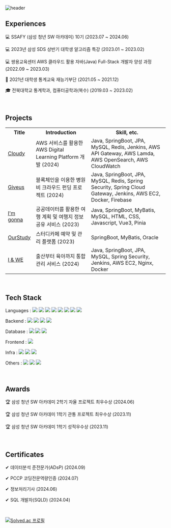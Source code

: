 <!-- 이모지 : https://gist.github.com/rxaviers/7360908 -->
<!-- 기술 뱃지 1 : https://github.com/Envoy-VC/awesome-badges -->
<!-- 기술 뱃지 2 : https://github.com/Ileriayo/markdown-badges -->

![header](https://capsule-render.vercel.app/api?type=venom&color=b7e0e2&height=160&section=header&text=jihyeon's%20github&fontSize=40)

## Experiences
💻 SSAFY (삼성 청년 SW 아카데미) 10기 (2023.07 ~ 2024.06) 

💻 2023년 삼성 SDS 상반기 대학생 알고리즘 특강 (2023.01 ~ 2023.02)  

💻 쌍용교육센터 AWS 클라우드 활용 자바(Java) Full-Stack 개발자 양성 과정 (2022.09 ~ 2023.03)

📌 2021년 대학생 통계교육 재능기부단 (2021.05 ~ 2021.12)

🎓 전북대학교 통계학과, 컴퓨터공학과(복수) (2019.03 ~ 2023.02) 

<br />

## Projects
<table>
  <tr>
    <th>Title</th>
    <th>Introduction</th>
    <th>Skill, etc.</th>
  </tr>
  <tr>
    <td><a href="https://github.com/aws-cloudy/cloudy">Cloudy</a></td>
    <td>AWS 서비스를 활용한 AWS Digital Learning Platform 개발 (2024) </td>
    <td>Java, SpringBoot, JPA, MySQL, Redis, Jenkins, AWS API Gateway, AWS  Lamda, AWS OpenSearch, AWS CloudWatch</td>
  </tr>  
  <tr>
    <td><a href="https://github.com/give-us/giveus">Giveus</a></td>
    <td>블록체인을 이용한 병원비 크라우드 펀딩 프로젝트 (2024) </td>
    <td>Java, SpringBoot, JPA, MySQL, Redis, Spring Security, Spring Cloud Gateway, Jenkins, AWS EC2, Docker, Firebase</td>
  </tr>
  <tr>
    <td><a href="https://github.com/SSAFY-imgonna">I'm gonna</a></td>
    <td>공공데이터를 활용한 여행 계획 및 여행지 정보 공유 서비스 (2023) </td>
    <td>Java, SpringBoot, MyBatis, MySQL, HTML, CSS, Javascript, Vue3, Pinia</td>
  </tr>
  <tr>
    <td><a href="https://github.com/seojihyeon99/ourstudy">OurStudy</a></td>
    <td>스터디카페 예약 및 관리 플랫폼 (2023) </td>
    <td>SpringBoot, MyBatis, Oracle</td>
  </tr>
  <tr>
    <td><a href="https://github.com/seojihyeon99/iandwe">I & WE</a></td>
    <td>출산부터 육아까지 통합 관리 서비스 (2024) </td>
    <td>Java, SpringBoot, JPA, MySQL, Spring Security, Jenkins, AWS EC2, Nginx, Docker</td>
  </tr>
</table>

<br />

## Tech Stack
Languages :
  <img src="https://img.shields.io/badge/Java-ED8B00?style=for-the-badge&logo=openjdk&logoColor=white"/>
  <img src="https://img.shields.io/badge/Python-3776AB?style=for-the-badge&logo=python&logoColor=white"/>
  <img src="https://img.shields.io/badge/R-276DC3?style=for-the-badge&logo=r&logoColor=white"/>
  <img src="https://img.shields.io/badge/C%2B%2B-00599C?style=for-the-badge&logo=c%2B%2B&logoColor=white"/>
  <img src="https://img.shields.io/badge/C-00599C?style=for-the-badge&logo=c&logoColor=white"/>
  <img src="https://img.shields.io/badge/JavaScript-F7DF1E?style=for-the-badge&logo=JavaScript&logoColor=white">
  <img src="https://img.shields.io/badge/HTML5-E34F26?style=for-the-badge&logo=HTML5&logoColor=white">
  <img src="https://img.shields.io/badge/CSS3-1572B6?style=for-the-badge&logo=CSS3&logoColor=white">

Backend : 
  <img src="https://img.shields.io/badge/Spring-6DB33F?style=for-the-badge&logo=spring&logoColor=white">
  <img src="https://img.shields.io/badge/springboot-6DB33F?style=for-the-badge&logo=springboot&logoColor=white">
  <img src="https://img.shields.io/badge/Spring Security-6DB33F?style=for-the-badge&logo=Spring Security&logoColor=white">
  <img src="https://img.shields.io/badge/Hibernate-59666C?style=for-the-badge&logo=Hibernate&logoColor=white">  
  
Database : 
  <img src="https://img.shields.io/badge/MySQL-4479A1?style=for-the-badge&logo=mysql&logoColor=white"/>
  <img src="https://img.shields.io/badge/Redis-DC382D?style=for-the-badge&logo=Redis&logoColor=white">
  <img src="https://img.shields.io/badge/Elasticsearch-005571?style=for-the-badge&logo=Elasticsearch&logoColor=white">
  
Frontend :
  <img src="https://img.shields.io/badge/Vue-4FC08D?style=for-the-badge&logo=Vue.js&logoColor=white"/>

Infra : 
  <img src="https://img.shields.io/badge/Nginx-009639?style=for-the-badge&logo=nginx&logoColor=white"/>
  <img src="https://img.shields.io/badge/Jenkins-D24939?style=for-the-badge&logo=Jenkins&logoColor=white"/>
  <img src="https://img.shields.io/badge/docker-%230db7ed.svg?style=for-the-badge&logo=docker&logoColor=white"/>

Others : 
  <img src="https://img.shields.io/badge/Git-F05032?style=for-the-badge&logo=git&logoColor=white"/>
  <img src="https://img.shields.io/badge/Jira-0052CC?style=for-the-badge&logo=jirasoftware&logoColor=white"/>
  <img src="https://img.shields.io/badge/Notion-000000?style=for-the-badge&logo=notion&logoColor=white"/>

<br />

## Awards
🏆 삼성 청년 SW 아카데미 2학기 자율 프로젝트 최우수상 (2024.06)  

🏆 삼성 청년 SW 아카데미 1학기 관통 프로젝트 최우수상 (2023.11)  

🏆 삼성 청년 SW 아카데미 1학기 성적우수상 (2023.11)  

<br />

## Certificates
✔ 데이터분석 준전문가(ADsP) (2024.09)

✔ PCCP 코딩전문역량인증 (2024.07)

✔ 정보처리기사 (2024.06)

✔ SQL 개발자(SQLD) (2024.04)

<br />

[![Solved.ac
프로필](http://mazassumnida.wtf/api/v2/generate_badge?boj=gy_hyeon)](https://solved.ac/gy_hyeon)
